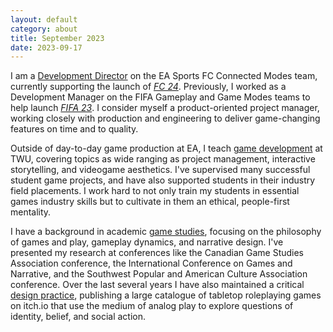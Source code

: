 ```yaml
---
layout: default
category: about
title: September 2023
date: 2023-09-17
---
```


I am a [Development Director](https://www.linkedin.com/in/steinea/) on the EA Sports FC Connected Modes team, currently supporting the launch of [*FC 24*](https://www.ea.com/games/ea-sports-fc/fc-24). Previously, I worked as a Development Manager on the FIFA Gameplay and Game Modes teams to help launch [*FIFA 23*](https://www.ea.com/games/fifa/fifa-23). I consider myself a product-oriented project manager, working closely with production and engineering to deliver game-changing features on time and to quality.

Outside of day-to-day game production at EA, I teach [game development](https://www.twu.ca/profile/eric-stein) at TWU, covering topics as wide ranging as project management, interactive storytelling, and videogame aesthetics. I've supervised many successful student game projects, and have also supported students in their industry field placements. I work hard to not only train my students in essential games industry skills but to cultivate in them an ethical, people-first mentality.

I have a background in academic [game studies](https://orcid.org/0000-0003-4131-2695), focusing on the philosophy of games and play, gameplay dynamics, and narrative design. I've presented my research at conferences like the Canadian Game Studies Association conference, the International Conference on Games and Narrative, and the Southwest Popular and American Culture Association conference. Over the last several years I have also maintained a critical [design practice](https://steinea.itch.io/), publishing a large catalogue of tabletop roleplaying games on itch.io that use the medium of analog play to explore questions of identity, belief, and social action.

